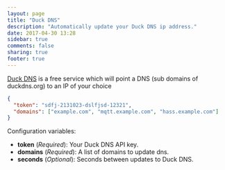```yaml
---
layout: page
title: "Duck DNS"
description: "Automatically update your Duck DNS ip address."
date: 2017-04-30 13:28
sidebar: true
comments: false
sharing: true
footer: true
---
```


[Duck DNS](https://duckdns.org/) is a free service which will point a DNS (sub domains of duckdns.org) to an IP of your choice

```json
{
  "token": "sdfj-2131023-dslfjsd-12321",
  "domains": ["example.com", "mqtt.example.com", "hass.example.com"]
}
```

Configuration variables:

- **token** (*Required*): Your Duck DNS API key.
- **domains** (*Required*): A list of domains to update dns.
- **seconds** (*Optional*): Seconds between updates to Duck DNS.
